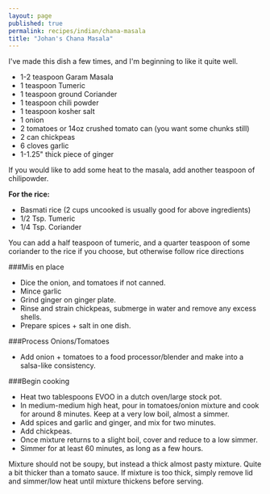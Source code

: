 ```yaml
---
layout: page
published: true
permalink: recipes/indian/chana-masala
title: "Johan's Chana Masala"
---
```

I've made this dish a few times, and I'm beginning to like it quite well.

- 1-2 teaspoon Garam Masala
- 1 teaspoon Tumeric
- 1 teaspoon ground Coriander
- 1 teaspoon chili powder
- 1 teaspoon kosher salt
- 1 onion
- 2 tomatoes or 14oz crushed tomato can (you want some chunks still)
- 2 can chickpeas
- 6 cloves garlic
- 1-1.25" thick piece of ginger

If you would like to add some heat to the masala, add another teaspoon of chilipowder.

**For the rice:**
- Basmati rice (2 cups uncooked is usually good for above ingredients)
- 1/2 Tsp. Tumeric
- 1/4 Tsp. Coriander

You can add a half teaspoon of tumeric, and a quarter teaspoon of some coriander to the rice if you choose, but otherwise follow rice directions

###Mis en place
- Dice the onion, and tomatoes if not canned. 
- Mince garlic
- Grind ginger on ginger plate. 
- Rinse and strain chickpeas, submerge in water and remove any excess shells. 
- Prepare spices + salt in one dish. 

###Process Onions/Tomatoes
- Add onion + tomatoes to a food processor/blender and make into a salsa-like consistency.

###Begin cooking
- Heat two tablespoons EVOO in a dutch oven/large stock pot. 
- In medium-medium high heat, pour in tomatoes/onion mixture and cook for around 8 minutes. Keep at a very low boil, almost a simmer. 
- Add spices and garlic and ginger, and mix for two minutes. 
- Add chickpeas. 
- Once mixture returns to a slight boil, cover and reduce to a low simmer.
- Simmer for at least 60 minutes, as long as a few hours. 

Mixture should not be soupy, but instead a thick almost pasty mixture.
Quite a bit thicker than a tomato sauce. If mixture is too thick, simply remove lid and simmer/low heat until mixture thickens before serving.

